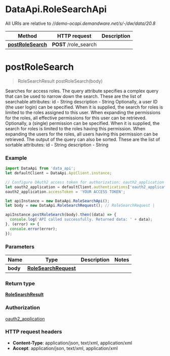 # DataApi.RoleSearchApi

All URIs are relative to *//demo-ocapi.demandware.net/s/-/dw/data/20.8*

Method | HTTP request | Description
------------- | ------------- | -------------
[**postRoleSearch**](RoleSearchApi.md#postRoleSearch) | **POST** /role_search | 

<a name="postRoleSearch"></a>
# **postRoleSearch**
> RoleSearchResult postRoleSearch(body)



Searches for access roles.  The query attribute specifies a complex query that can be used to narrow down the search. These are the list  of searchable attributes:    id - String  description - String    Optionally, a user ID (the user login) can be specified. When it is supplied, the search for roles is limited to the  roles assigned to this user. When expanding the permissions for the roles, all effective permissions for this user can be retrieved.   Optionally, a (single) permission can be specified. When it is supplied, the search for roles is limited to the  roles having this permission. When expanding the users for the roles, all users having this permission can be retrieved.   The output of the query can also be sorted. These are the list of sortable attributes:    id - String  description - String  

### Example
```javascript
import DataApi from 'data_api';
let defaultClient = DataApi.ApiClient.instance;

// Configure OAuth2 access token for authorization: oauth2_application
let oauth2_application = defaultClient.authentications['oauth2_application'];
oauth2_application.accessToken = 'YOUR ACCESS TOKEN';

let apiInstance = new DataApi.RoleSearchApi();
let body = new DataApi.RoleSearchRequest(); // RoleSearchRequest | 

apiInstance.postRoleSearch(body).then((data) => {
  console.log('API called successfully. Returned data: ' + data);
}, (error) => {
  console.error(error);
});

```

### Parameters

Name | Type | Description  | Notes
------------- | ------------- | ------------- | -------------
 **body** | [**RoleSearchRequest**](RoleSearchRequest.md)|  | 

### Return type

[**RoleSearchResult**](RoleSearchResult.md)

### Authorization

[oauth2_application](../README.md#oauth2_application)

### HTTP request headers

 - **Content-Type**: application/json, text/xml, application/xml
 - **Accept**: application/json, text/xml, application/xml

